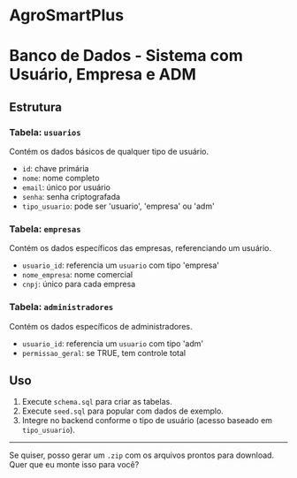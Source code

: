 # AgroSmartPlus

# Banco de Dados - Sistema com Usuário, Empresa e ADM

## Estrutura

### Tabela: `usuarios`
Contém os dados básicos de qualquer tipo de usuário.

- `id`: chave primária
- `nome`: nome completo
- `email`: único por usuário
- `senha`: senha criptografada
- `tipo_usuario`: pode ser 'usuario', 'empresa' ou 'adm'

### Tabela: `empresas`
Contém os dados específicos das empresas, referenciando um usuário.

- `usuario_id`: referencia um `usuario` com tipo 'empresa'
- `nome_empresa`: nome comercial
- `cnpj`: único para cada empresa

### Tabela: `administradores`
Contém os dados específicos de administradores.

- `usuario_id`: referencia um `usuario` com tipo 'adm'
- `permissao_geral`: se TRUE, tem controle total

## Uso
1. Execute `schema.sql` para criar as tabelas.
2. Execute `seed.sql` para popular com dados de exemplo.
3. Integre no backend conforme o tipo de usuário (acesso baseado em `tipo_usuario`).

---

Se quiser, posso gerar um `.zip` com os arquivos prontos para download. Quer que eu monte isso para você?
